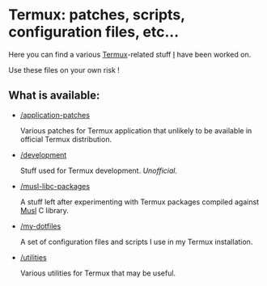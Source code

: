 # Termux: patches, scripts, configuration files, etc...

Here you can find a various [Termux](https://termux.com)-related stuff
[I](https://github.com/xeffyr) have been worked on.

Use these files on your own risk !

## What is available:

- [/application-patches](./application-patches)

  Various patches for Termux application that unlikely to be available
  in official Termux distribution.

- [/development](./development)

  Stuff used for Termux development. *Unofficial.*

- [/musl-libc-packages](./musl-libc-packages)

  A stuff left after experimenting with Termux packages compiled against
  [Musl](https://www.musl-libc.org/) C library.

- [/my-dotfiles](./my-dotfiles)

  A set of configuration files and scripts I use in my Termux installation.

- [/utilities](./utilities)

  Various utilities for Termux that may be useful.
